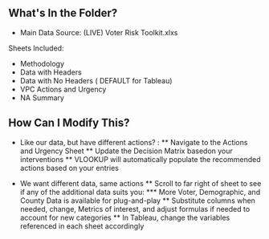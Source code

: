 ## What's In the Folder?
* Main Data Source: (LIVE) Voter Risk Toolkit.xlxs

Sheets Included:

* Methodology
* Data with Headers
* Data with No Headers ( DEFAULT for Tableau)
* VPC Actions and Urgency
* NA Summary


## How Can I Modify This?

* Like our data, but have different actions? :
  ** Navigate to  the Actions and Urgency Sheet
  ** Update the Decision Matrix basedon your interventions 
  ** VLOOKUP will automatically populate the  recommended actions based on your entries

* We want different data, same actions
** Scroll to far right of sheet to see if any of the additional data suits you:
***  More Voter, Demographic, and County Data is available for plug-and-play
** Substitute columns when needed, change, Metrics of interest, and adjust formulas  if needed to account for new categories
** In Tableau, change the variables referenced in each sheet accordingly
